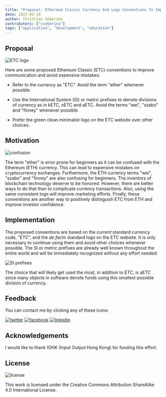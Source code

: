 ```yaml
---
title: "Proposal: Ethereum Classic Currency And Logo Conventions To Improve Communication And Avoid Expensive Mistakes"
date: 2017-02-10
author: Christian Seberino
contributors: ["cseberino"]
tags: ["application", "development", "education"]
---
```


## Proposal

![ETC logo](./aae24a1575.png)

Here are some proposed Ethereum Classic (ETC) conventions to improve communication and avoid expensive mistakes:

* Refer to the currency as "ETC".  Avoid the term "ether" whenever possible.

* Use the International System (SI) or metric prefixes to denote divisions of currency as in kETC, nETC and aETC.  Avoid the terms "wei", "szabo" and "finney" whenever possible.

* Prefer the green clean minimalist logo on the ETC website over other choices.

## Motivation

![confusion](./aadb24962e.jpg)

The term "ether" is error prone for beginners as it can be confused with the Ethereum (ETH) currency.  This can lead to expensive mistakes on cryptocurrency exchanges.  Furthermore, the ETH currency terms "wei", "szabo" and "finney" are also confusing for beginners.  The inventors of blockchain technology deserve to be honored.  However, there are better ways to do that than to complicate currency transactions.  Also, using the same consistent logo will improve marketing efforts.  Finally, these conventions are another way to positively distinguish ETC from ETH and improve investor confidence.

## Implementation

The proposed conventions are based on the *current* standard currency code, "ETC", and the *de facto* standard logo on the ETC website.  It is only necessary to continue using them and avoid other choices whenever possible.  The SI or metric prefixes are already well known throughout the entire world and will be immediately recognized without any effort needed:

![SI prefixes](./ab37b78509.jpg)

The choice that will likely get used the most, in addition to ETC, is aETC since many objects in software denote funds using this smallest possible division of currency.

## Feedback

You can contact me by clicking any of these icons:

[![twitter](./fcbc8685c1.png)](https://twitter.com/chris_seberino) [![facebook](./fcbc627df9.png)](https://www.facebook.com/cseberino) [![linkedin](./fcbcf09c9e.png)](https://www.linkedin.com/in/christian-seberino-776897110)

## Acknowledgements

I would like to thank IOHK (Input Output Hong Kong) for funding this effort.

## License

![license](./88x31.png)

This work is licensed under the Creative Commons Attribution ShareAlike 4.0 International License.

